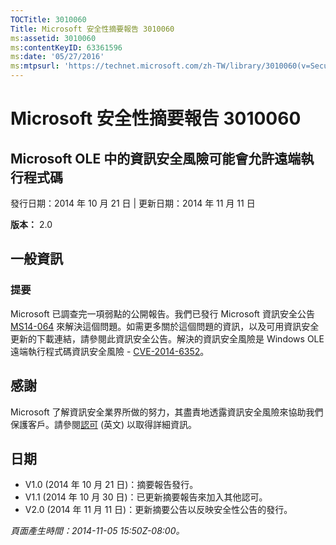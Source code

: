 ```yaml
---
TOCTitle: 3010060
Title: Microsoft 安全性摘要報告 3010060
ms:assetid: 3010060
ms:contentKeyID: 63361596
ms:date: '05/27/2016'
ms:mtpsurl: 'https://technet.microsoft.com/zh-TW/library/3010060(v=Security.10)'
---
```


Microsoft 安全性摘要報告 3010060
================================

Microsoft OLE 中的資訊安全風險可能會允許遠端執行程式碼
------------------------------------------------------

發行日期：2014 年 10 月 21 日 | 更新日期：2014 年 11 月 11 日

**版本：** 2.0

一般資訊
--------

### 提要

Microsoft 已調查完一項弱點的公開報告。我們已發行 Microsoft 資訊安全公告 [MS14-064](http://go.microsoft.com/fwlink/?linkid=?????) 來解決這個問題。如需更多關於這個問題的資訊，以及可用資訊安全更新的下載連結，請參閱此資訊安全公告。解決的資訊安全風險是 Windows OLE 遠端執行程式碼資訊安全風險 - [CVE-2014-6352](http://www.cve.mitre.org/cgi-bin/cvename.cgi?name=cve-2014-6352)。

感謝
----

<span id="sectionToggle0"></span>
Microsoft 了解資訊安全業界所做的努力，其盡責地透露資訊安全風險來協助我們保護客戶。請參閱[認可](https://technet.microsoft.com/zh-tw/library/security/dn820091.aspx) (英文) 以取得詳細資訊。

日期
----

<span id="sectionToggle1"></span>
-   V1.0 (2014 年 10 月 21 日)：摘要報告發行。
-   V1.1 (2014 年 10 月 30 日)：已更新摘要報告來加入其他認可。
-   V2.0 (2014 年 11 月 11 日)：更新摘要公告以反映安全性公告的發行。

*頁面產生時間：2014-11-05 15:50Z-08:00。*
